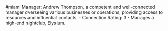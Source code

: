 #miami 
Manager: Andrew Thompson, a competent and well-connected manager overseeing various businesses or operations, providing access to resources and influential contacts. - Connection Rating: 3 - Manages a high-end nightclub, Elysium.
